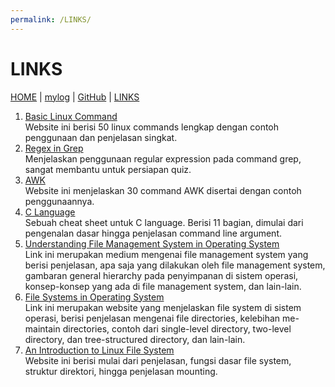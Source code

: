 ```yaml
---
permalink: /LINKS/
---
```


# LINKS

[HOME](https://adirasayidina.github.io/os212/) | [mylog](TXT/mylog.txt) | [GitHub](https://github.com/adirasayidina) | [LINKS](/links.md/)

1. [Basic Linux Command](https://www.javatpoint.com/linux-commands) <br>
Website ini berisi 50 linux commands lengkap dengan contoh penggunaan dan penjelasan singkat.
2. [Regex in Grep](https://linuxize.com/post/regular-expressions-in-grep/) <br>
Menjelaskan penggunaan regular expression pada command grep, sangat membantu untuk persiapan quiz.
3. [AWK](https://likegeeks.com/awk-command/) <br>
Website ini menjelaskan 30 command AWK disertai dengan contoh penggunaannya.
4. [C Language](https://developerinsider.co/c-programming-language-cheat-sheet/) <br>
Sebuah cheat sheet untuk C language. Berisi 11 bagian, dimulai dari pengenalan dasar hingga penjelasan command line argument.
5. [Understanding File Management System in Operating System](https://princeabhishek410.medium.com/understanding-file-management-system-in-operating-system-4c7fbfc306f2) <br>
Link ini merupakan medium mengenai file management system yang berisi penjelasan, apa saja yang dilakukan oleh file management system, gambaran general hierarchy pada penyimpanan di sistem operasi, konsep-konsep yang ada di file management system, dan lain-lain.
6. [File Systems in Operating System](https://www.geeksforgeeks.org/file-systems-in-operating-system/) <br>
Link ini merupakan website yang menjelaskan file system di sistem operasi, berisi penjelasan mengenai file directories, kelebihan me-maintain directories, contoh dari single-level directory, two-level directory, dan tree-structured directory, dan lain-lain.
7. [An Introduction to Linux File System](https://opensource.com/life/16/10/introduction-linux-filesystems) <br>
Website ini berisi mulai dari penjelasan, fungsi dasar file system, struktur direktori, hingga penjelasan mounting.
